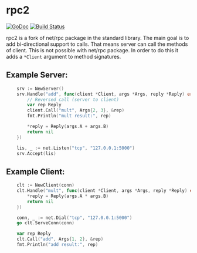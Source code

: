 rpc2
====

[![GoDoc](https://godoc.org/github.com/cenkalti/rpc2?status.png)](https://godoc.org/github.com/cenkalti/rpc2)
[![Build Status](https://travis-ci.org/cenkalti/rpc2.png)](https://travis-ci.org/cenkalti/rpc2)

rpc2 is a fork of net/rpc package in the standard library.
The main goal is to add bi-directional support to calls.
That means server can call the methods of client.
This is not possible with net/rpc package.
In order to do this it adds a `*Client` argument to method signatures.

Example Server:
---------------

```go
    srv := NewServer()
    srv.Handle("add", func(client *Client, args *Args, reply *Reply) error {
        // Reversed call (server to client)
        var rep Reply
        client.Call("mult", Args{2, 3}, &rep)
        fmt.Println("mult result:", rep)

        *reply = Reply(args.A + args.B)
        return nil
    })

    lis, _ := net.Listen("tcp", "127.0.0.1:5000")
    srv.Accept(lis)
```

Example Client:
---------------

```go
    clt := NewClient(conn)
    clt.Handle("mult", func(client *Client, args *Args, reply *Reply) error {
        *reply = Reply(args.A * args.B)
        return nil
    })

    conn, _ := net.Dial("tcp", "127.0.0.1:5000")
    go clt.ServeConn(conn)

    var rep Reply
    clt.Call("add", Args{1, 2}, &rep)
    fmt.Println("add result:", rep)
```

